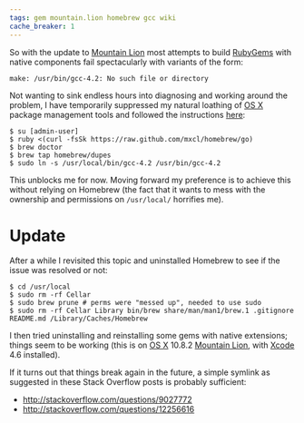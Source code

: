 ```yaml
---
tags: gem mountain.lion homebrew gcc wiki
cache_breaker: 1
---
```


So with the update to [Mountain Lion](/wiki/Mountain_Lion) most attempts to build [RubyGems](/wiki/RubyGems) with native components fail spectacularly with variants of the form:

    make: /usr/bin/gcc-4.2: No such file or directory

Not wanting to sink endless hours into diagnosing and working around the problem, I have temporarily suppressed my natural loathing of [OS X](/wiki/OS_X) package management tools and followed the instructions [here](http://cczona.com/blog/2012/07/fix-for-make-usrbingcc-4-2-no-such-file-or-directory/):

```shell
$ su [admin-user]
$ ruby <(curl -fsSk https://raw.github.com/mxcl/homebrew/go)
$ brew doctor
$ brew tap homebrew/dupes
$ sudo ln -s /usr/local/bin/gcc-4.2 /usr/bin/gcc-4.2
```

This unblocks me for now. Moving forward my preference is to achieve this without relying on Homebrew (the fact that it wants to mess with the ownership and permissions on `/usr/local/` horrifies me).

# Update

After a while I revisited this topic and uninstalled Homebrew to see if the issue was resolved or not:

```shell
$ cd /usr/local
$ sudo rm -rf Cellar
$ sudo brew prune # perms were "messed up", needed to use sudo
$ sudo rm -rf Cellar Library bin/brew share/man/man1/brew.1 .gitignore README.md /Library/Caches/Homebrew
```

I then tried uninstalling and reinstalling some gems with native extensions; things seem to be working (this is on [OS X](/wiki/OS_X) 10.8.2 [Mountain Lion](/wiki/Mountain_Lion), with [Xcode](/wiki/Xcode) 4.6 installed).

If it turns out that things break again in the future, a simple symlink as suggested in these Stack Overflow posts is probably sufficient:

-   <http://stackoverflow.com/questions/9027772>
-   <http://stackoverflow.com/questions/12256616>
